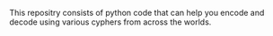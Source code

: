 This repositry consists of python code that can help you encode and decode using various cyphers from across the worlds.
